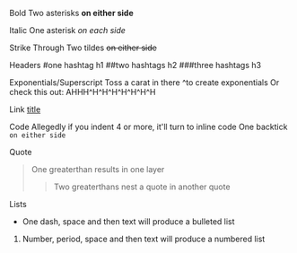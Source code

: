 Bold
Two asterisks **on either side**

Italic
One asterisk *on each side*

Strike Through
Two tildes ~~on either side~~

Headers
#one hashtag h1
##two hashtags h2
###three hashtags h3

Exponentials/Superscript
Toss a carat in there ^to create exponentials
Or check this out: AHHH^H^H^H^H^H^H^H

Link
[title](url)

Code
     Allegedly if you indent 4 or more, it'll turn to inline code
One backtick `on either side`

Quote
>One greaterthan results in one layer
>>Two greaterthans nest a quote in another quote

Lists
- One dash, space and then text will produce a bulleted list
1. Number, period, space and then text will produce a numbered list
